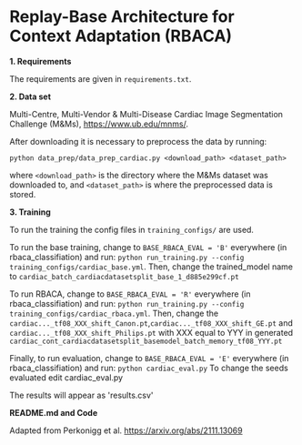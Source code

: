 # Replay-Base Architecture for Context Adaptation (RBACA)

**1. Requirements**

The requirements are given in `requirements.txt`.

**2. Data set**

Multi-Centre, Multi-Vendor & Multi-Disease Cardiac Image Segmentation Challenge (M&Ms), https://www.ub.edu/mnms/.

After downloading it is necessary to preprocess the data by running:

```python data_prep/data_prep_cardiac.py <download_path> <dataset_path>```

where `<download_path>` is the directory where the M&Ms dataset was downloaded to, and `<dataset_path>` is where the preprocessed data is stored.

**3. Training**

To run the training the config files in `training_configs/` are used. 

To run the base training, change to `BASE_RBACA_EVAL = 'B'` everywhere (in rbaca_classifiation) and run:
`python run_training.py --config training_configs/cardiac_base.yml`. Then, change the trained_model name to `cardiac_batch_cardiacdatasetsplit_base_1_d885e299cf.pt`

To run RBACA, change to `BASE_RBACA_EVAL = 'R'` everywhere (in rbaca_classifiation) and run:
`python run_training.py --config training_configs/cardiac_rbaca.yml`. Then, change the `cardiac..._tf08_XXX_shift_Canon.pt`,`cardiac..._tf08_XXX_shift_GE.pt` and `cardiac..._tf08_XXX_shift_Philips.pt` with XXX equal to YYY in generated `cardiac_cont_cardiacdatasetsplit_basemodel_batch_memory_tf08_YYY.pt`

Finally, to run evaluation, change to `BASE_RBACA_EVAL = 'E'` everywhere (in rbaca_classifiation) and run:
`python cardiac_eval.py`
To change the seeds evaluated edit cardiac_eval.py

The results will appear as 'results.csv'

**README.md and Code**

Adapted from Perkonigg et al. https://arxiv.org/abs/2111.13069